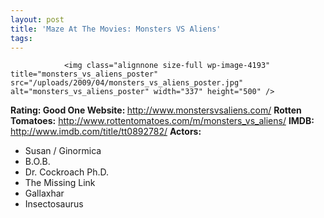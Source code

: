 ```yaml
---
layout: post
title: 'Maze At The Movies: Monsters VS Aliens'
tags:
---
```



                <img class="alignnone size-full wp-image-4193" title="monsters_vs_aliens_poster" src="/uploads/2009/04/monsters_vs_aliens_poster.jpg" alt="monsters_vs_aliens_poster" width="337" height="500" />
<p><strong>Rating: Good One
Website: </strong><a href="http://www.monstersvsaliens.com/"><a href="http://www.monstersvsaliens.com/">http://www.monstersvsaliens.com/</a></a>
<strong>Rotten Tomatoes:</strong> <a href="http://www.rottentomatoes.com/m/monsters_vs_aliens/"><a href="http://www.rottentomatoes.com/m/monsters_vs_aliens/">http://www.rottentomatoes.com/m/monsters_vs_aliens/</a></a>
<strong>IMDB: </strong><a href="http://www.imdb.com/title/tt0892782/"><a href="http://www.imdb.com/title/tt0892782/">http://www.imdb.com/title/tt0892782/</a></a>
<strong>Actors:</strong></p>
<ul>
    <li>Susan / Ginormica</li>
    <li>B.O.B.</li>
    <li>Dr. Cockroach Ph.D.</li>
    <li>The Missing Link</li>
    <li>Gallaxhar</li>
    <li>Insectosaurus</li>
</ul>
